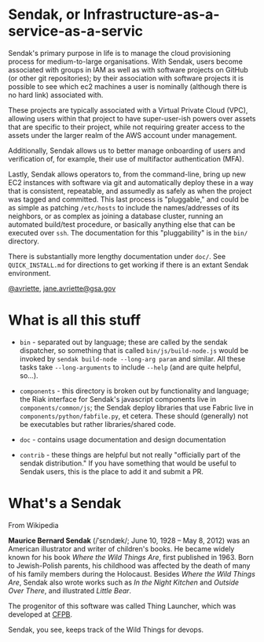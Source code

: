 Sendak, or Infrastructure-as-a-service-as-a-servic
===

Sendak's primary purpose in life is to manage the cloud provisioning process
for medium-to-large organisations. With Sendak, users become associated with
groups in IAM as well as with software projects on GitHub (or other git
repositories); by their association with software projects it is possible to
see which ec2 machines a user is nominally (although there is no hard link)
associated with.

These projects are typically associated with a Virtual Private Cloud (VPC),
allowing users within that project to have super-user-ish powers over assets
that are specific to their project, while not requiring greater access to the
assets under the larger realm of the AWS account under management.

Additionally, Sendak allows us to better manage onboarding of users and
verification of, for example, their use of multifactor authentication (MFA).

Lastly, Sendak allows operators to, from the command-line, bring up new EC2
instances with software via git and automatically deploy these in a way that
is consistent, repeatable, and assumedly as safely as when the project was
tagged and committed. This last process is "pluggable," and could be as
simple as patching `/etc/hosts` to include the names/addresses of its
neighbors, or as complex as joining a database cluster, running an automated
build/test procedure, or basically anything else that can be executed over
`ssh`. The documentation for this "pluggability" is in the `bin/` directory.

There is substantially more lengthy documentation under `doc/`. See
`QUICK_INSTALL.md` for directions to get working if there is an extant
Sendak environment.

[@avriette](https://github.com/avriette), jane.avriette@gsa.gov

What is all this stuff
===

* `bin` - separated out by language; these are called by the sendak
dispatcher, so something that is called `bin/js/build-node.js` would be
invoked by `sendak build-node --long-arg param` and similar. All these tasks
take `--long-arguments` to include `--help` (and are quite helpful,
so&hellip;).

* `components` - this directory is broken out by functionality and language;
the Riak interface for Sendak's javascript components live in
`components/common/js`; the Sendak deploy libraries that use
Fabric live in `components/python/fabfile.py`, et cetera. These should
(generally) not be executables but rather libraries/shared code.

* `doc` - contains usage documentation and design documentation

* `contrib` - these things are helpful but not really "officially part of the
sendak distribution." If you have something that would be useful to Sendak
users, this is the place to add it and submit a PR.

What's a Sendak
===

From Wikipedia

**Maurice Bernard Sendak** (/ˈsɛndæk/; June 10, 1928 – May 8, 2012) was
an American illustrator and writer of children's books. He became widely
known for his book *Where the Wild Things Are*, first published in 1963. Born
to Jewish-Polish parents, his childhood was affected by the death of many of
his family members during the Holocaust. Besides *Where the Wild Things Are*,
Sendak also wrote works such as *In the Night Kitchen* and *Outside Over
There*, and illustrated *Little Bear*.

The progenitor of this software was called Thing Launcher, which was developed
at [CFPB](http://www.consumerfinance.gov/).

Sendak, you see, keeps track of the Wild Things for devops.

